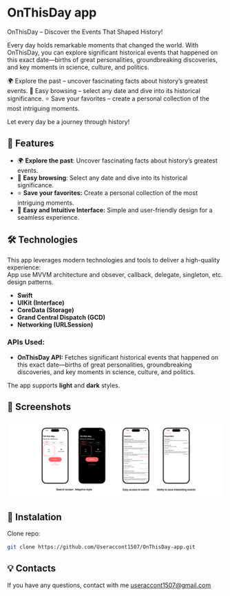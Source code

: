 
# OnThisDay app  

OnThisDay – Discover the Events That Shaped History!

Every day holds remarkable moments that changed the world. With OnThisDay, you can explore significant historical events that happened on this exact date—births of great personalities, groundbreaking discoveries, and key moments in science, culture, and politics.

🌍 Explore the past – uncover fascinating facts about history’s greatest events.
📅 Easy browsing – select any date and dive into its historical significance.
⭐ Save your favorites – create a personal collection of the most intriguing moments.

Let every day be a journey through history! 

## 🔑 Features  
- 🌍 **Explore the past**: Uncover fascinating facts about history’s greatest events.
- 📅 **Easy browsing**: Select any date and dive into its historical significance.
- ⭐ **Save your favorites:** Create a personal collection of the most intriguing moments.
- 📱 **Easy and Intuitive Interface:** Simple and user-friendly design for a seamless experience.  

## 🛠️ Technologies  

This app leverages modern technologies and tools to deliver a high-quality experience:  
App use MVVM architecture and obsever, callback, delegate, singleton, etc. design patterns.
- **Swift**  
- **UIKit (Interface)**  
- **CoreData (Storage)**  
- **Grand Central Dispatch (GCD)**
- **Networking (URLSession)** 

### APIs Used:  
- **OnThisDay API:** Fetches significant historical events that happened on this exact date—births of great personalities, groundbreaking discoveries, and key moments in science, culture, and politics.
  
The app supports **light** and **dark** styles.  

## 📸 Screenshots
<p align="center">
  <img src="https://github.com/Useraccont1507/OnThisDay-app/blob/main/Screenshots.jpg" alt="Screenshots" width="1000"/>
</p>

## 🚀 Instalation
Clone repo:
   ```bash
   git clone https://github.com/Useraccont1507/OnThisDay-app.git
```


## 💡 Contacts
If you have any questions, contact with me useraccont1507@gmail.com
